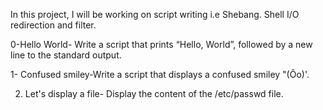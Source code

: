 In this project, I will be working on script writing i.e Shebang. Shell I/O redirection and filter.

0-Hello World- Write a script that prints “Hello, World”, followed by a new line to the standard output.

1- Confused smiley-Write a script that displays a confused smiley "(Ôo)'.

2. Let's display a file- Display the content of the /etc/passwd file.
